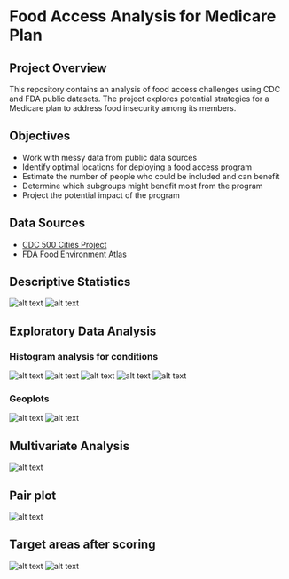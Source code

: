 # Food Access Analysis for Medicare Plan

## Project Overview
This repository contains an analysis of food access challenges using CDC and FDA public datasets. The project explores potential strategies for a Medicare plan to address food insecurity among its members.


## Objectives
- Work with messy data from public data sources
- Identify optimal locations for deploying a food access program
- Estimate the number of people who could be included and can benefit
- Determine which subgroups might benefit most from the program
- Project the potential impact of the program

## Data Sources
- [CDC 500 Cities Project](https://chronicdata.cdc.gov/500-Cities/500-Cities-Census-Tract-level-Data-GIS-Friendly-Fo/k86t-wghb)
- [FDA Food Environment Atlas](https://www.ers.usda.gov/data-products/food-environment-atlas/data-access-and-documentation-downloads/)

## Descriptive Statistics
![alt text](images/image.png)
![alt text](images/image-10.png)

## Exploratory Data Analysis
### Histogram analysis for conditions
![alt text](images/image-1.png)
![alt text](images/image-3.png)
![alt text](images/image-4.png)
![alt text](images/image-6.png)
![alt text](images-6/image.png)
### Geoplots
![alt text](images/image-2.png)
![alt text](images/image-7.png)
## Multivariate Analysis
![alt text](images/image-5.png)
## Pair plot
![alt text](images/image-8.png)
## Target areas after scoring
![alt text](images/image-9.png)
![alt text](images/image-11.png)

